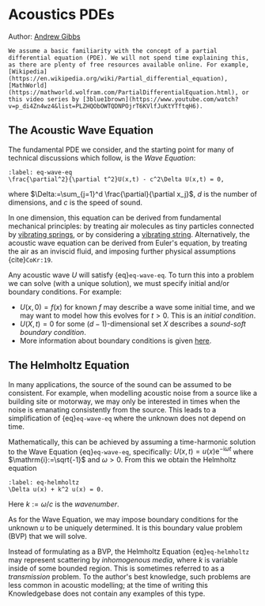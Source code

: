 # Acoustics PDEs
Author: [Andrew Gibbs](https://knowledgebase.acoustics.ac.uk/community/bios.html#andrew-gibbs)

<!-- ```{warning}
This part of the site is currently under development. Its content is incomplete.
``` -->

<!-- This page will talk through what a PDE is, either via a couple of very simple examples or some external links.
Mass on a spring is the classic one to discuss but there are others.
Riding a bike or driving a car? Just got input force, inertia and drag then - not stiffness. Would lead to point that PDEs have to 2nd order to be oscillatory, if that's something we want to get into. -->

```{warning}
We assume a basic familiarity with the concept of a partial differential equation (PDE). We will not spend time explaining this, as there are plenty of free resources available online. For example, [Wikipedia](https://en.wikipedia.org/wiki/Partial_differential_equation), [MathWorld](https://mathworld.wolfram.com/PartialDifferentialEquation.html), or this video series by [3blue1brown](https://www.youtube.com/watch?v=p_di4Zn4wz4&list=PLZHQObOWTQDNPOjrT6KVlfJuKtYTftqH6).
```

## The Acoustic Wave Equation

The fundamental PDE we consider, and the starting point for many of technical discussions which follow, is the *Wave Equation*:
```{math}
:label: eq-wave-eq
\frac{\partial^2}{\partial t^2}U(x,t) - c^2\Delta U(x,t) = 0,
```
where $\Delta:=\sum_{j=1}^d \frac{\partial}{\partial x_j}$, $d$ is the number of dimensions, and $c$ is the speed of sound.

In one dimension, this equation can be derived from fundamental mechanical principles: by treating air molecules as tiny particles connected by [vibrating springs](https://en.wikipedia.org/wiki/Wave_equation#From_Hooke's_law), or by considering a [vibrating string](https://math.libretexts.org/Bookshelves/Differential_Equations/Differential_Equations_(Chasnov)/09%3A_Partial_Differential_Equations/9.02%3A_Derivation_of_the_Wave_Equation). Alternatively, the acoustic wave equation can be derived from Euler's equation, by treating the air as an inviscid fluid, and imposing further physical assumptions {cite}`CoKr:19`.

Any acoustic wave $U$ will satisfy {eq}`eq-wave-eq`. To turn this into a problem we can solve (with a unique solution), we must specify initial and/or boundary conditions. For example:
* $U(x,0)=f(x)$ for known $f$ may describe a wave some initial time, and we may want to model how this evolves for $t>0$. This is an *initial condition*.
* $U(X,t)=0$ for some $(d-1)$-dimensional set $X$ describes a *sound-soft boundary condition*.
* More information about boundary conditions is given [here](how-define-problem-acoustics-pdes).

## The Helmholtz Equation

In many applications, the source of the sound can be assumed to be consistent. For example, when modelling acoustic noise from a source like a building site or motorway, we may only be interested in times when the noise is emanating consistently from the source. This leads to a simplification of {eq}`eq-wave-eq` where the unknown does not depend on time.

Mathematically, this can be achieved by assuming a time-harmonic solution to the Wave Equation {eq}`eq-wave-eq`, specifically: $U(x,t) = u(x) \mathrm{e}^{-\mathrm{i}\omega t}$ where $\mathrm{i}:=\sqrt{-1}$ and $\omega>0$.
 From this we obtain the Helmholtz equation
```{math}
:label: eq-helmholtz
\Delta u(x) + k^2 u(x) = 0.
```
Here $k:=\omega/c$ is the *wavenumber*.
<!-- At this stage, there are two main ways to solve the scattering problem. In the opinion of this author, the first is more common in acoustics problems. -->

As for the Wave Equation, we may impose boundary conditions for the unknown $u$ to be uniquely determined. It is this boundary value problem (BVP) that we will solve.

Instead of formulating as a BVP, the Helmholtz Equation {eq}`eq-helmholtz` may represent scattering by *inhomogenous media*, where $k$ is variable inside of some bounded region. This is sometimes referred to as a *transmission* problem. To the author's best knowledge, such problems are less common in acoustic modelling; at the time of writing this Knowledgebase does not contain any examples of this type.
